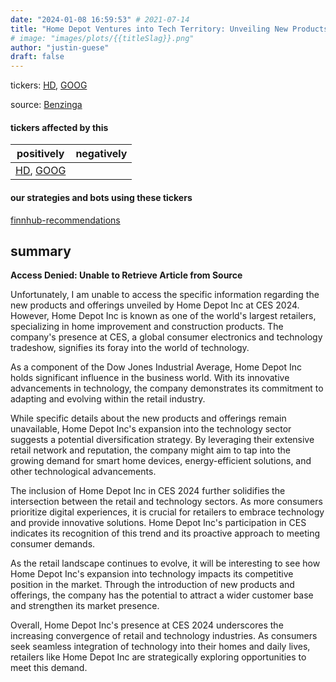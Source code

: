 ```yaml
---
date: "2024-01-08 16:59:53" # 2021-07-14
title: "Home Depot Ventures into Tech Territory: Unveiling New Products and Offerings at CES 2024"
# image: "images/plots/{{titleSlag}}.png"
author: "justin-guese"
draft: false
---
```

tickers: <a href='https://finance.yahoo.com/quote/HD' target='_blank'>HD</a>, <a href='https://finance.yahoo.com/quote/GOOG' target='_blank'>GOOG</a> 

source: <a href='https://www.owler.com/reports/home-depot--inc./home-depot-goes-from-home-repair--appliances-to-ma/1704737049071' target='_blank'>Benzinga</a>

#### tickers affected by this

| positively | negatively |
|------------|------------
| <a href='https://finance.yahoo.com/quote/HD' target='_blank'>HD</a>, <a href='https://finance.yahoo.com/quote/GOOG' target='_blank'>GOOG</a> |  |

#### our strategies and bots using these tickers

[finnhub-recommendations](/strategies/finnhub-recommendations)

## summary

**Access Denied: Unable to Retrieve Article from Source**

Unfortunately, I am unable to access the specific information regarding the new products and offerings unveiled by Home Depot Inc at CES 2024. However, Home Depot Inc is known as one of the world's largest retailers, specializing in home improvement and construction products. The company's presence at CES, a global consumer electronics and technology tradeshow, signifies its foray into the world of technology.

As a component of the Dow Jones Industrial Average, Home Depot Inc holds significant influence in the business world. With its innovative advancements in technology, the company demonstrates its commitment to adapting and evolving within the retail industry.

While specific details about the new products and offerings remain unavailable, Home Depot Inc's expansion into the technology sector suggests a potential diversification strategy. By leveraging their extensive retail network and reputation, the company might aim to tap into the growing demand for smart home devices, energy-efficient solutions, and other technological advancements.

The inclusion of Home Depot Inc in CES 2024 further solidifies the intersection between the retail and technology sectors. As more consumers prioritize digital experiences, it is crucial for retailers to embrace technology and provide innovative solutions. Home Depot Inc's participation in CES indicates its recognition of this trend and its proactive approach to meeting consumer demands.

As the retail landscape continues to evolve, it will be interesting to see how Home Depot Inc's expansion into technology impacts its competitive position in the market. Through the introduction of new products and offerings, the company has the potential to attract a wider customer base and strengthen its market presence.

Overall, Home Depot Inc's presence at CES 2024 underscores the increasing convergence of retail and technology industries. As consumers seek seamless integration of technology into their homes and daily lives, retailers like Home Depot Inc are strategically exploring opportunities to meet this demand.